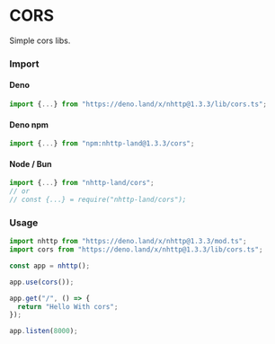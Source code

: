 # CORS
Simple cors libs.

### Import
#### Deno
```ts
import {...} from "https://deno.land/x/nhttp@1.3.3/lib/cors.ts";
```
#### Deno npm
```ts
import {...} from "npm:nhttp-land@1.3.3/cors";
```
#### Node / Bun
```ts
import {...} from "nhttp-land/cors";
// or
// const {...} = require("nhttp-land/cors");
```

### Usage
```ts
import nhttp from "https://deno.land/x/nhttp@1.3.3/mod.ts";
import cors from "https://deno.land/x/nhttp@1.3.3/lib/cors.ts";

const app = nhttp();

app.use(cors());

app.get("/", () => {
  return "Hello With cors";
});

app.listen(8000);
```
